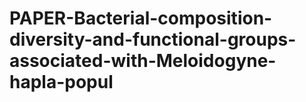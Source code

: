 # PAPER-Bacterial-composition-diversity-and-functional-groups-associated-with-Meloidogyne-hapla-popul